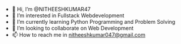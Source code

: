 - 👋 Hi, I’m @NITHEESHKUMAR47
- 👀 I’m interested in Fullstack Webdevelopment
- 🌱 I’m currently learning Python Programming and Problem Solving 
- 💞️ I’m looking to collaborate on Web Development
- 📫 How to reach me in nitheeshkumar047@gmail.com


<!---
NITHEESHKUMAR47/NITHEESHKUMAR47 is a ✨ special ✨ repository because its `README.md` (this file) appears on your GitHub profile.
You can click the Preview link to take a look at your changes.
--->
